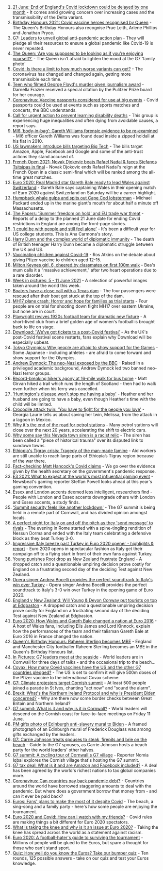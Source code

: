 1. [21 June: End of England's Covid lockdown could be delayed by one month](https://www.bbc.co.uk/news/uk-57447632) - It comes amid growing concern over increasing cases and the transmissibility of the Delta variant.
2. [Birthday Honours 2021: Covid vaccine heroes recognised by Queen](https://www.bbc.co.uk/news/uk-57427788) - The Queen's Birthday Honours also recognise Prue Leith, Arlene Phillips and Jonathan Pryce.
3. [G7: Leaders to unveil global anti-pandemic action plan](https://www.bbc.co.uk/news/uk-57450585) - They will pledge all their resources to ensure a global pandemic like Covid-19 is never repeated.
4. [The Queen: ‘Are you supposed to be looking as if you’re enjoying yourself?’](https://www.bbc.co.uk/news/uk-57447066) - The Queen isn't afraid to lighten the mood at the G7 'family photo'
5. [Covid: Is there a limit to how much worse variants can get?](https://www.bbc.co.uk/news/health-57431420) - The coronavirus has changed and changed again, getting more transmissible each time.
6. [Teen who filmed George Floyd's murder given journalism award](https://www.bbc.co.uk/news/world-us-canada-57449229) - Darnella Frazier received a special citation by the Pulitzer Prize board for her courage.
7. [Coronavirus: Vaccine passports considered for use at big events](https://www.bbc.co.uk/news/uk-57450600) - Covid passports could be used at events such as sports matches and concerts, the BBC understands.
8. [Call for urgent action to prevent learning disability deaths](https://www.bbc.co.uk/news/health-57431243) - This group is experiencing huge inequalities and often dying from avoidable causes, a report says.
9. [MI6 'body-in-bag': Gareth Williams forensic evidence to be re-examined](https://www.bbc.co.uk/news/uk-wales-57448396) - MI6 officer Gareth Williams was found dead inside a zipped holdall at his flat in 2010.
10. [US lawmakers introduce bills targeting Big Tech](https://www.bbc.co.uk/news/technology-57450345) - The bills target Amazon, Apple, Facebook and Google and some of the anti-trust actions they stand accused of.
11. [French Open 2021: Novak Djokovic beats Rafael Nadal & faces Stefanos Tsitsipas in final](https://www.bbc.co.uk/sport/tennis/57448562) - Novak Djokovic ends Rafael Nadal's reign at the French Open in a classic semi-final which will be ranked among the all-time great matches.
12. [Euro 2020: Real Madrid star Gareth Bale ready to lead Wales against Switzerland](https://www.bbc.co.uk/sport/football/51197446) - Gareth Bale says captaining Wales in their opening match of Euro 2020 against Switzerland on Saturday will be a career highlight.
13. [Humpback whale gulps and spits out Cape Cod lobsterman](https://www.bbc.co.uk/news/world-us-canada-57450685) - Michael Packard ended up in the marine giant's mouth for about half a minute off Massachusetts.
14. [The Papers: 'Summer freedom on hold' and EU trade war threat](https://www.bbc.co.uk/news/blogs-the-papers-57449963) - Reports of a delay to the planned 21 June date for ending Covid restrictions in England are among the front-page stories.
15. ['I could be with people and still feel alone'](https://www.bbc.co.uk/news/world-us-canada-57434784) - It's been a difficult year for US college students. This is Ana Carmona's story.
16. [Harry Dunn and the complex world of diplomatic immunity](https://www.bbc.co.uk/news/uk-57436513) - The death of British teenager Harry Dunn became a diplomatic struggle between the UK and US.
17. [Vaccinating children against Covid-19](https://www.bbc.co.uk/news/uk-57441662) - Ros Atkins on the debate about giving Pfizer vaccine to children aged 12-15.
18. [Milton Keynes girl, 6, cheered by classmates on first 100m walk](https://www.bbc.co.uk/news/uk-england-beds-bucks-herts-57448365) - Bea's mum calls it a "massive achievement," after two heart operations due to a rare disorder.
19. [Week in pictures: 5 - 11 June 2021](https://www.bbc.co.uk/news/in-pictures-57415615) - A selection of powerful images taken around the world this week.
20. [Boaters have a close call with a Texas dam](https://www.bbc.co.uk/news/world-us-canada-57448375) - The four passengers were rescued after their boat got stuck at the top of the dam.
21. [MH17 plane crash: Horror and hope for families as trial starts](https://www.bbc.co.uk/news/world-europe-57443467) - Four people are on trial for shooting down flight MH17 over eastern Ukraine, but none are in court.
22. [Playwright revives 1920s football team for dramatic new fixture](https://www.bbc.co.uk/news/entertainment-arts-57427065) - A short-lived club from a brief golden age of women's football is brought back to life on stage.
23. [Download: 'We've got tickets to a post-Covid festival'](https://www.bbc.co.uk/news/uk-england-leicestershire-57387810) - As the UK's post-Covid festival scene restarts, fans explain why Download will be especially upbeat.
24. [Tokyo Olympics: Why people are afraid to show support for the Games](https://www.bbc.co.uk/news/world-asia-57395010) - Some Japanese - including athletes - are afraid to come forward and show support for the Olympics.
25. [Andrew Dymock: The neo-Nazi exposed by the BBC](https://www.bbc.co.uk/news/uk-57406673) - Raised in a privileged academic background, Andrew Dymock led two banned neo-Nazi terror groups.
26. [Record-breaking hiker's agony at 16-mile walk for bus home](https://www.bbc.co.uk/news/uk-scotland-edinburgh-east-fife-57429027) - Matt Girvan hiked a trail which runs the length of Scotland - then had to walk even further when his ferry was cancelled.
27. ['Huntington's disease won't stop me having a baby'](https://www.bbc.co.uk/news/stories-57430859) - Heather and her husband are going to have a baby, even though Heather's time with the child will be limited.
28. [Crocodile attack twin: 'You have to fight for the people you love'](https://www.bbc.co.uk/news/newsbeat-57437135) - Georgia Laurie tells us about saving her twin, Melissa, from the attack in a lagoon in Mexico.
29. [Why it's the end of the road for petrol stations](https://www.bbc.co.uk/news/business-57416829) - Many petrol stations will close over the next 20 years, accelerating the shift to electric cars.
30. [Why some say this Nevada town siren is a racist relic](https://www.bbc.co.uk/news/world-us-canada-57407543) - The siren has been called a "piece of historical trauma" over its disputed link to sundown towns.
31. [Ethiopia's Tigray crisis: Tragedy of the man-made famine](https://www.bbc.co.uk/news/world-africa-57422168) - Aid workers are still unable to reach large parts of Ethiopia’s Tigray region because of the war there.
32. [Fact-checking Matt Hancock's Covid claims](https://www.bbc.co.uk/news/57427777) - We go over the evidence given by the health secretary on the government's pandemic response.
33. [E3 2021: What to expect at the world's most influential gaming event](https://www.bbc.co.uk/news/newsbeat-57425970) - Newsbeat's gaming reporter Steffan Powell looks ahead at this year's gaming convention.
34. [Essex and London accents deemed less intelligent, researchers find](https://www.bbc.co.uk/news/uk-england-essex-57071805) - People with London and Essex accents downgrade others with London and Essex accents, a study finds.
35. ['Summit security feels like another lockdown'](https://www.bbc.co.uk/news/uk-england-cornwall-57399071) - The G7 summit is being held in a remote part of Cornwall, and has divided opinion amongst locals.
36. [A perfect night for Italy on and off the pitch as they 'send message' to rivals](https://www.bbc.co.uk/sport/football/57446207) - The evening in Rome started with a spine-tingling rendition of Nessun Dorma and ended with the Italy team celebrating a defensive block as they beat Turkey 3-0.
37. [Impressive Italy breeze past Turkey in Euro 2020 opener - highlights & report](https://www.bbc.co.uk/sport/football/51135482) - Euro 2020 opens in spectacular fashion as Italy get their campaign off to a flying start in front of their own fans against Turkey.
38. [Young punishes Root drop as New Zealand frustrate England](https://www.bbc.co.uk/sport/cricket/57447724) - A dropped catch and a questionable umpiring decision prove costly for England on a frustrating second day of the deciding Test against New Zealand.
39. [Opera singer Andrea Bocelli provides the perfect soundtrack to Italy's win over Turkey](https://www.bbc.co.uk/sport/av/football/57450605) - Opera singer Andrea Bocelli provides the perfect soundtrack to Italy's 3-0 win over Turkey in the opening game of Euro 2020.
40. [England v New Zealand: Will Young & Devon Conway put tourists on top at Edgbaston](https://www.bbc.co.uk/sport/av/cricket/57449583) - A dropped catch and a questionable umpiring decision prove costly for England on a frustrating second day of the deciding Test against New Zealand at Edgbaston.
41. [Euro 2020: How Wales and Gareth Bale changed a nation at Euro 2016](https://www.bbc.co.uk/sport/av/football/57449323) - A host of Wales fans, including Elis James and Lord Kinnock, explain how the performances of the team and their talisman Gareth Bale at Euro 2016 in France changed the nation.
42. [Queen's Birthday Honours: Raheem Sterling becomes MBE](https://www.bbc.co.uk/sport/57432220) - England and Manchester City footballer Raheem Sterling becomes an MBE in the Queen's Birthday Honours list.
43. [In Pictures: G7 leaders meet at the seaside](https://www.bbc.co.uk/news/uk-57438878) - World leaders are in Cornwall for three days of talks - and the occasional trip to the beach...
44. [Covax: How many Covid vaccines have the US and the other G7 countries pledged?](https://www.bbc.co.uk/news/world-55795297) - The US is set to confirm it will give 500m doses of the Pfizer vaccine to the international Covax scheme.
45. [G7: Climate protesters target Cornish summit](https://www.bbc.co.uk/news/uk-england-cornwall-57445814) - At least 500 people joined a parade in St Ives, chanting "act now" and "sound the alarm".
46. [Brexit: What's the Northern Ireland Protocol and why is President Biden concerned?](https://www.bbc.co.uk/news/explainers-53724381) - Why are there now some border checks between Great Britain and Northern Ireland?
47. [G7 summit: What is it and why is it in Cornwall?](https://www.bbc.co.uk/news/world-49434667) - World leaders will descend on the Cornish coast for face-to-face meetings on Friday 11 June.
48. [PM gifts photo of Edinburgh anti-slavery mural to Biden](https://www.bbc.co.uk/news/uk-scotland-edinburgh-east-fife-57441825) - A framed photograph of an Edinburgh mural of Frederick Douglass was among gifts exchanged by the leaders.
49. [G7: Carrie Johnson treats spouses to steak, firepits and brie on the beach](https://www.bbc.co.uk/news/uk-politics-57384801) - Guide to the G7 spouses, as Carrie Johnson hosts a beach party for the world leaders' other halves.
50. [G7 summit: A cycling tour of Cornwall's G7 village](https://www.bbc.co.uk/news/uk-57433610) - Reporter Nomia Iqbal explores the Cornish village that's hosting the G7 summit.
51. [G7 tax deal: What is it and are Amazon and Facebook included?](https://www.bbc.co.uk/news/business-57384352) - A deal has been agreed by the world's richest nations to tax global companies more.
52. [Coronavirus: Can countries pay back pandemic debt?](https://www.bbc.co.uk/news/57432260) - Countries around the world have borrowed staggering amounts to deal with the pandemic. But where does a government borrow that money from - and can it ever be paid back?
53. [Euros: Fans' plans to make the most of it despite Covid](https://www.bbc.co.uk/news/newsbeat-57383693) - The beach, a sing-song and a family party - here's how some people are enjoying the tournament.
54. [Euro 2020 and Covid: How can I watch with my friends?](https://www.bbc.co.uk/news/uk-57386719) - Covid rules are making things a bit different for Euro 2020 spectators.
55. [What is taking the knee and why is it an issue at Euro 2020?](https://www.bbc.co.uk/news/explainers-53098516) - Taking the knee has spread across the world as a statement against racism.
56. [Euro 2020: A football-hater's guide to surviving the tournament](https://www.bbc.co.uk/news/newsbeat-57443234) - Millions of people will be glued to the Euros, but spare a thought for those who can't stand sport.
57. [Quiz: How well do you know the Euros? Take our bumper quiz](https://www.bbc.co.uk/sport/football/57188304) - Ten rounds, 125 possible answers - take on our quiz and test your Euros knowledge.
